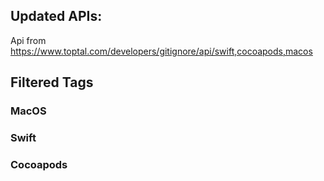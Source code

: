 ## Updated APIs:
Api from https://www.toptal.com/developers/gitignore/api/swift,cocoapods,macos

## Filtered Tags
### MacOS
### Swift
### Cocoapods
